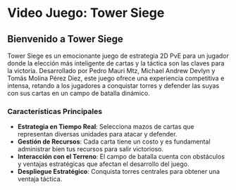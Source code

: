 # Video Juego: Tower Siege

## Bienvenido a Tower Siege

Tower Siege es un emocionante juego de estrategia 2D PvE para un jugador donde la elección más inteligente de cartas y la táctica son las claves para la victoria.
Desarrollado por Pedro Mauri Mtz, Michael Andrew Devlyn y Tomás Molina Pérez Diez, este juego ofrece una experiencia competitiva e intensa, retando a los jugadores a conquistar torres y defender las suyas con sus cartas en un campo de batalla dinámico.

### Características Principales

- **Estrategia en Tiempo Real**: Selecciona mazos de cartas que representan diversas unidades para atacar y defender.
- **Gestión de Recursos**: Cada carta tiene un costo y es fundamental administrar bien tus recursos para salir victorioso.
- **Interacción con el Terreno**: El campo de batalla cuenta con obstáculos y ventajas estratégicas que afectan el desarrollo del juego.
- **Despliegue Estratégico**: Conquista torres centrales para obtener una ventaja táctica.

